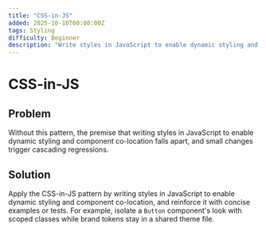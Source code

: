 ```yaml
---
title: "CSS-in-JS"
added: 2025-10-10T00:00:00Z
tags: Styling
difficulty: Beginner
description: "Write styles in JavaScript to enable dynamic styling and component co-location."
---
```

# CSS-in-JS

## Problem

Without this pattern, the premise that writing styles in JavaScript to enable dynamic styling and component co-location falls apart, and small changes trigger cascading regressions.

## Solution

Apply the CSS-in-JS pattern by writing styles in JavaScript to enable dynamic styling and component co-location, and reinforce it with concise examples or tests. For example, isolate a `Button` component's look with scoped classes while brand tokens stay in a shared theme file.
